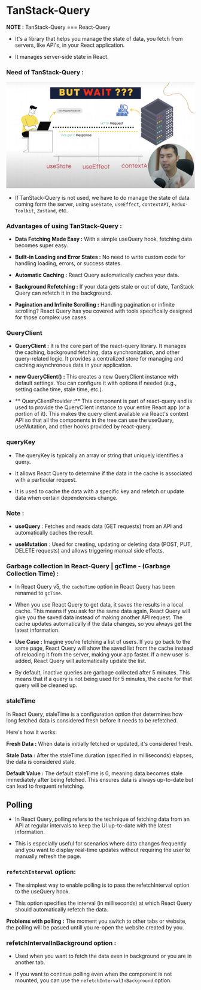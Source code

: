 # TanStack-Query

**NOTE :** TanStack-Query === React-Query

- It's a library that helps you manage the state of data, you fetch from servers, like API's, in your React application.

- It manages server-side state in React.

### Need of TanStack-Query : 

<img src="./assets/Pic-1.png" />

- If TanStack-Query is not used, we have to do manage the state of data coming form the server, using `useState`, `useEffect`, `contextAPI`, `Redux-Toolkit`, `Zustand`,  etc. 

### Advantages of using TanStack-Query : 

- **Data Fetching Made Easy :** With a simple useQuery hook, fetching data becomes super easy.

- **Built-in Loading and Error States :** No need to write custom code for handling loading, errors, or success states.

- **Automatic Caching :** React Query automatically caches your data.

- **Background Refetching :** If your data gets stale or out of date, TanStack Query can refetch it in the background.

- **Pagination and Infinite Scrolling :** Handling pagination or infinite scrolling? React Query has you covered with tools specifically designed for those complex use cases.

### QueryClient 

- **QueryClient :** It is the core part of the react-query library. It manages the caching, background fetching, data synchronization, and other query-related logic. It provides a centralized store for managing and caching asynchronous data in your application.

- **new QueryClient() :** This creates a new QueryClient instance with default settings. You can configure it with options if needed (e.g., setting cache time, stale time, etc.).

- ** QueryClientProvider :** This component is part of react-query and is used to provide the QueryClient instance to your entire React app (or a portion of it). This makes the query client available via React's context API so that all the components in the tree can use the useQuery, useMutation, and other hooks provided by react-query.

### queryKey 

- The queryKey is typically an array or string that uniquely identifies a query.

- It allows React Query to determine if the data in the cache is associated with a particular request.

- It is used to cache the data with a specific key and refetch or update data when certain dependencies change.

### Note :

- **useQuery** : Fetches and reads data (GET requests) from an API and automatically caches the result.

- **useMutation** : Used for creating, updating or deleting data (POST, PUT, DELETE requests) and allows triggering manual side effects.

### Garbage collection in React-Query | gcTime - (Garbage Collection Time) : 

- In React Query v5, the `cacheTime` option in React Query has been renamed to `gcTime`.

- When you use React Query to get data, it saves the results in a local cache. This means if you ask for the same data again, React Query will give you the saved data instead of making another API request. The cache updates automatically if the data changes, so you always get the latest information.

- **Use Case :** Imagine you're fetching a list of users. If you go back to the same page, React Query will show the saved list from the cache instead of reloading it from the server, making your app faster. If a new user is added, React Query will automatically update the list.

- By default, inactive queries are garbage collected after 5 minutes. This means that if a query is not being used for 5 minutes, the cache for that query will be cleaned up.

### staleTime

In React Query, staleTime is a configuration option that determines how long fetched data is considered fresh before it needs to be refetched.

Here's how it works:

**Fresh Data :**
When data is initially fetched or updated, it's considered fresh.

**Stale Data :**
After the staleTime duration (specified in milliseconds) elapses, the data is considered stale.

**Default Value :**
The default staleTime is 0, meaning data becomes stale immediately after being fetched. This ensures data is always up-to-date but can lead to frequent refetching.

## Polling

- In React Query, polling refers to the technique of fetching data from an API at regular intervals to keep the UI up-to-date with the latest information. 

- This is especially useful for scenarios where data changes frequently and you want to display real-time updates without requiring the user to manually refresh the page.

### `refetchInterval` option:

- The simplest way to enable polling is to pass the refetchInterval option to the useQuery hook. 

- This option specifies the interval (in milliseconds) at which React Query should automatically refetch the data.

**Problems with polling :** The moment you switch to other tabs or website, the polling will be pasued untill you re-open the website created by you. 

### refetchIntervalInBackground option :

- Used when you want to fetch the data even in background or you are in another tab.

- If you want to continue polling even when the component is not mounted, you can use the `refetchIntervalInBackground` option.